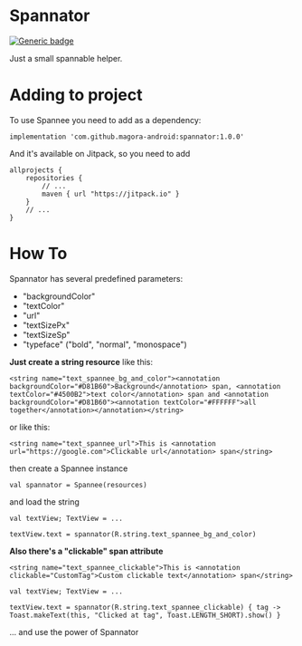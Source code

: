 # Spannator

[![Generic badge](https://img.shields.io/badge/jitPack-1.0.0-ff00.svg)](https://github.com/Magora-Android/Spannator/)

Just a small spannable helper.


# Adding to project
To use Spannee you need to add as a dependency:

`implementation 'com.github.magora-android:spannator:1.0.0'`

And it's available on Jitpack, so you need to add

    allprojects {
        repositories {
            // ...
            maven { url "https://jitpack.io" }
        }
        // ...
    }


# How To
Spannator has several predefined parameters:

- "backgroundColor"
- "textColor"
- "url"
- "textSizePx"
- "textSizeSp"
- "typeface" ("bold", "normal", "monospace")

**Just create a string resource**
like this:

    <string name="text_spannee_bg_and_color"><annotation backgroundColor="#D81B60">Background</annotation> span, <annotation textColor="#4500B2">text color</annotation> span and <annotation backgroundColor="#D81B60"><annotation textColor="#FFFFFF">all together</annotation></annotation></string>

or like this:

    <string name="text_spannee_url">This is <annotation url="https://google.com">Clickable url</annotation> span</string>

then create a Spannee instance

`val spannator = Spannee(resources)`

and load the string

`val textView; TextView = ...`

`textView.text = spannator(R.string.text_spannee_bg_and_color)`

**Also there's a "clickable" span attribute**

    <string name="text_spannee_clickable">This is <annotation clickable="CustomTag">Custom clickable text</annotation> span</string>

`val textView; TextView = ...`

`textView.text = spannator(R.string.text_spannee_clickable) { tag ->
    Toast.makeText(this, "Clicked at tag", Toast.LENGTH_SHORT).show()
}`

... and use the power of Spannator
